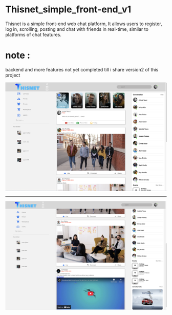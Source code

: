 # Thisnet_simple_front-end_v1
  Thisnet is a simple front-end web chat platform, It allows users to register, log in, scrolling, posting and chat with friends in real-time, similar to platforms of chat features. 

# note :
  backend and more features not yet completed till i share version2 of this project
  

<p align="center">
	<img src="https://github.com/achnouri/Thisnet_simple_front-end_v1/blob/main/Thisnet/screen1.png" alt="Preview" /><br>
</p>


<hr>


<p align="center">
	<img src="https://github.com/achnouri/Thisnet_simple_front-end_v1/blob/main/Thisnet/screen2.png" alt="Preview" /><br>
</p>
